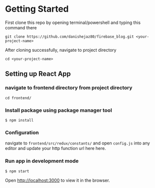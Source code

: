 # Getting Started

First clone this repo by opening terminal/powershell and typing this command there

```
git clone https://github.com/danishejaz80/firebase_blog.git <your-project-name>
```

After cloning successfully, navigate to project directory

```
cd <your-project-name>
```
## Setting up React App

### navigate to frontend directory from project directory

```
cd frontend/
```

### Install package using package manager tool

```
$ npm install
```

### Configuration

navigate to `frontend/src/redux/constants/` and open `config.js` into any editor and update your http function url here here.

### Run app in development mode

```
$ npm start
```

Open [http://localhost:3000](http://localhost:3000) to view it in the browser.
